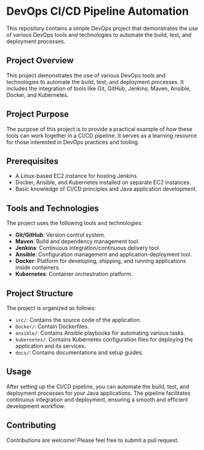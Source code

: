 # DevOps CI/CD Pipeline Automation

This repository contains a simple DevOps project that demonstrates the use of various DevOps tools and technologies to automate the build, test, and deployment processes.

## Project Overview

This project demonstrates the use of various DevOps tools and technologies to automate the build, test, and deployment processes. It includes the integration of tools like Git, GitHub, Jenkins, Maven, Ansible, Docker, and Kubernetes.

## Project Purpose

The purpose of this project is to provide a practical example of how these tools can work together in a CI/CD pipeline. It serves as a learning resource for those interested in DevOps practices and tooling.

## Prerequisites

- A Linux-based EC2 instance for hosting Jenkins.
- Docker, Ansible, and Kubernetes installed on separate EC2 instances.
- Basic knowledge of CI/CD principles and Java application development.


## Tools and Technologies

The project uses the following tools and technologies:

- **Git/GitHub**: Version control system.
- **Maven**: Build and dependency management tool.
- **Jenkins**: Continuous integration/continuous delivery tool.
- **Ansible**: Configuration management and application-deployment tool.
- **Docker**: Platform for developing, shipping, and running applications inside containers.
- **Kubernetes**: Container orchestration platform.

## Project Structure

The project is organized as follows:

- `src/`: Contains the source code of the application.
- `Docker/`: Contain Dockerfiles.
- `ansible/`: Contains Ansible playbooks for automating various tasks.
- `kubernetes/`: Contains Kubernetes configuration files for deploying the application and its services.
- `docs/`: Contains documentations and setup guides.

## Usage
After setting up the CI/CD pipeline, you can automate the build, test, and deployment processes for your Java applications. The pipeline facilitates continuous integration and deployment, ensuring a smooth and efficient development workflow.



## Contributing

Contributions are welcome! Please feel free to submit a pull request.

